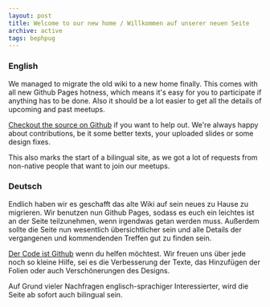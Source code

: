 ```yaml
---
layout: post
title: Welcome to our new home / Willkommen auf unserer neuen Seite
archive: active
tags: bephpug
---
```


### English

We managed to migrate the old wiki to a new home finally. This comes with all
new Github Pages hotness, which means it's easy for you to participate if anything
has to be done. Also it should be a lot easier to get all the details of upcoming
and past meetups.

[Checkout the source on Github](https://github.com/berlinphp/berlinphp.github.com)
if you want to help out. We're always happy about contributions, be it some better texts,
your uploaded slides or some design fixes.

This also marks the start of a bilingual site, as we got a lot of requests from
non-native people that want to join our meetups.

### Deutsch

Endlich haben wir es geschafft das alte Wiki auf sein neues zu Hause zu migrieren.
Wir benutzen nun Github Pages, sodass es euch ein leichtes ist an der Seite teilzunehmen,
wenn irgendwas getan werden muss. Außerdem sollte die Seite nun wesentlich übersichtlicher
sein und alle Details der vergangenen und kommendenden Treffen gut zu finden sein.

[Der Code ist Github](https://github.com/berlinphp/berlinphp.github.com) wenn du
helfen möchtest. Wir freuen uns über jede noch so kleine Hilfe, sei es die
Verbesserung der Texte, das Hinzufügen der Folien oder auch Verschönerungen
des Designs.

Auf Grund vieler Nachfragen englisch-sprachiger Interessierter, wird die Seite
ab sofort auch bilingual sein.
